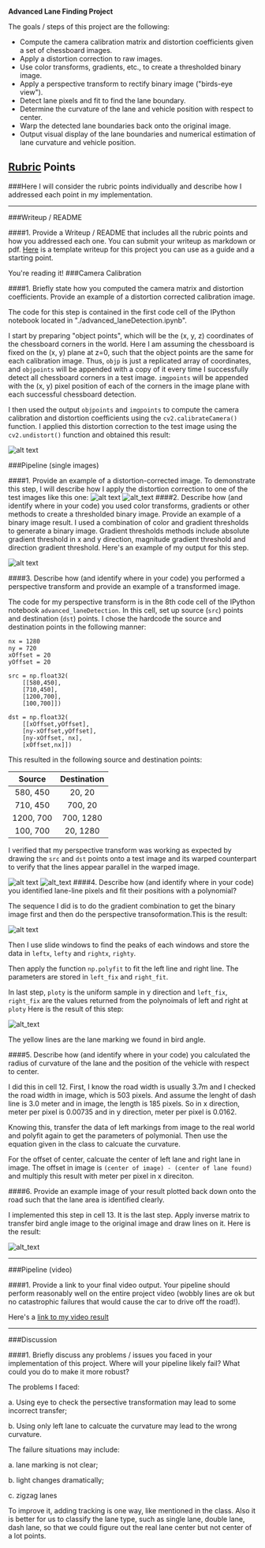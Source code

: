 **Advanced Lane Finding Project**

The goals / steps of this project are the following:

* Compute the camera calibration matrix and distortion coefficients given a set of chessboard images.
* Apply a distortion correction to raw images.
* Use color transforms, gradients, etc., to create a thresholded binary image.
* Apply a perspective transform to rectify binary image ("birds-eye view").
* Detect lane pixels and fit to find the lane boundary.
* Determine the curvature of the lane and vehicle position with respect to center.
* Warp the detected lane boundaries back onto the original image.
* Output visual display of the lane boundaries and numerical estimation of lane curvature and vehicle position.

[//]: # (Image References)

[image1]: ./examples/undistort_output.png "Undistorted"
[image2]: ./output_images/img4.png "Road"
[image3]: ./output_images/undist_img4.png "undistorted"
[image4]: ./output_images/binary_img4.png "Binary Example"
[image5]: ./output_images/img1.png "original Example"
[image6]: ./output_images/perspective_img1.png "perspective"
[image7]: ./output_images/binaryPerspective_img1.png "binaryLine"
[image8]: ./output_images/line.png "line"
[image9]: ./output_images/line_img1.png "final"
[video1]: ./project_laneDetection.mp4 "Video"

## [Rubric](https://review.udacity.com/#!/rubrics/571/view) Points
###Here I will consider the rubric points individually and describe how I addressed each point in my implementation.  

---
###Writeup / README

####1. Provide a Writeup / README that includes all the rubric points and how you addressed each one.  You can submit your writeup as markdown or pdf.  [Here](https://github.com/udacity/CarND-Advanced-Lane-Lines/blob/master/writeup_template.md) is a template writeup for this project you can use as a guide and a starting point.  

You're reading it!
###Camera Calibration

####1. Briefly state how you computed the camera matrix and distortion coefficients. Provide an example of a distortion corrected calibration image.

The code for this step is contained in the first code cell of the IPython notebook located in "./advanced_laneDetection.ipynb".  

I start by preparing "object points", which will be the (x, y, z) coordinates of the chessboard corners in the world. Here I am assuming the chessboard is fixed on the (x, y) plane at z=0, such that the object points are the same for each calibration image.  Thus, `objp` is just a replicated array of coordinates, and `objpoints` will be appended with a copy of it every time I successfully detect all chessboard corners in a test image.  `imgpoints` will be appended with the (x, y) pixel position of each of the corners in the image plane with each successful chessboard detection.  

I then used the output `objpoints` and `imgpoints` to compute the camera calibration and distortion coefficients using the `cv2.calibrateCamera()` function.  I applied this distortion correction to the test image using the `cv2.undistort()` function and obtained this result: 

![alt text][image1]

###Pipeline (single images)

####1. Provide an example of a distortion-corrected image.
To demonstrate this step, I will describe how I apply the distortion correction to one of the test images like this one:
![alt text][image2]
![alt_text][image3]
####2. Describe how (and identify where in your code) you used color transforms, gradients or other methods to create a thresholded binary image.  Provide an example of a binary image result.
I used a combination of color and gradient thresholds to generate a binary image. Gradient thresholds methods include absolute gradient threshold in x and y direction, magnitude gradient threshold and direction gradient threshold.  Here's an example of my output for this step.  

![alt text][image4]

####3. Describe how (and identify where in your code) you performed a perspective transform and provide an example of a transformed image.

The code for my perspective transform is in the 8th code cell of the IPython notebook `advanced_laneDetection`.  In this cell,  set up source (`src`) points and destination (`dst`) points.  I chose the hardcode the source and destination points in the following manner:

```
nx = 1280
ny = 720
xOffset = 20
yOffset = 20

src = np.float32(
	[[580,450],
    [710,450],
    [1200,700],
    [100,700]])

dst = np.float32(
	[[xOffset,yOffset],
    [ny-xOffset,yOffset],
    [ny-xOffset, nx],
    [xOffset,nx]])

```
This resulted in the following source and destination points:

| Source        | Destination   | 
|:-------------:|:-------------:| 
| 580, 450      | 20, 20        | 
| 710, 450      | 700, 20      |
| 1200, 700     | 700, 1280      |
| 100, 700      | 20, 1280        |

I verified that my perspective transform was working as expected by drawing the `src` and `dst` points onto a test image and its warped counterpart to verify that the lines appear parallel in the warped image.

![alt text][image5]
![alt_text][image6]
####4. Describe how (and identify where in your code) you identified lane-line pixels and fit their positions with a polynomial?

The sequence I did is to do the gradient combination to get the binary image first and then do the perspective transoformation.This is the result:

![alt text][image7]

Then I use slide windows to find the peaks of each windows and store the data in `leftx`, `lefty` and `rightx`, `righty`. 

Then apply the function `np.polyfit` to fit the left line and right line. The parameters are stored in `left_fix` and `right_fit`. 

In last step, `ploty` is the uniform sample in y direction and `left_fix`, `right_fix` are the values returned from the polynoimals of left and right at `ploty`
Here is the result of this step:

![alt_text][image8]

The yellow lines are the lane marking we found in bird angle. 




####5. Describe how (and identify where in your code) you calculated the radius of curvature of the lane and the position of the vehicle with respect to center.

I did this in cell 12. 
First, I know the road width is usually 3.7m and I checked the road width in image, which is 503 pixels. And assume the lenght of dash line is 3.0 meter and in image, the length is 185 pixels. So in x direction, meter per pixel is 0.00735 and in y direction, meter per pixel is 0.0162.

Knowing this, transfer the data of left markings from image to the real world and polyfit again to get the parameters of polymonial. Then use the equation given in the class to calcuate the curvature.

For the offset of center, calcuate the center of left lane and right lane in image. The offset in image is `(center of image) - (center of lane found)` and multiply this result with meter per pixel in x direciton. 

####6. Provide an example image of your result plotted back down onto the road such that the lane area is identified clearly.

I implemented this step in cell 13. 
It is the last step. Apply inverse matrix to transfer bird angle image to the original image and draw lines on it. Here is the result:

![alt_text][image9]

---

###Pipeline (video)

####1. Provide a link to your final video output.  Your pipeline should perform reasonably well on the entire project video (wobbly lines are ok but no catastrophic failures that would cause the car to drive off the road!).

Here's a [link to my video result](./project_laneDetection.mp4)

---

###Discussion

####1. Briefly discuss any problems / issues you faced in your implementation of this project.  Where will your pipeline likely fail?  What could you do to make it more robust?

The problems I faced:

a. Using eye to check the persective transformation may lead to some incorrect transfer;

b. Using only left lane to calcuate the curvature may lead to the wrong curvature. 

The failure situations may include:

a. lane marking is not clear;

b. light changes dramatically;

c. zigzag lanes

To improve it, adding tracking is one way, like mentioned in the class. Also it is better for us to classify the lane type, such as single lane, double lane, dash lane, so that we could figure out the real lane center but not center of a lot points. 
